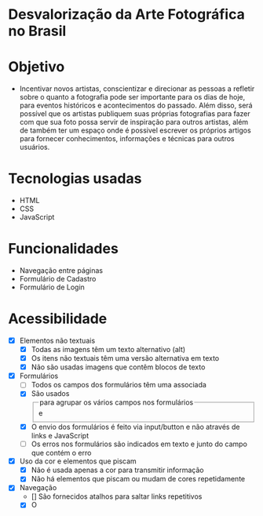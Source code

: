 # Desvalorização da Arte Fotográfica no Brasil

# Objetivo
* Incentivar novos artistas, conscientizar e direcionar as pessoas a refletir sobre o quanto a fotografia pode ser importante para os dias de hoje, para eventos históricos e acontecimentos do passado. Além disso, será possível que os artistas publiquem suas próprias fotografias para fazer com que sua foto possa servir de inspiração para outros artistas, além de também ter um espaço onde é possivel escrever os próprios artigos para fornecer conhecimentos, informações e técnicas para outros usuários.

# Tecnologias usadas
* HTML
* CSS
* JavaScript

# Funcionalidades
* Navegação entre páginas
* Formulário de Cadastro
* Formulário de Login

# Acessibilidade
- [x] Elementos não textuais
    - [x] Todas as imagens têm um texto alternativo (alt)
    - [x] Os itens não textuais têm uma versão alternativa em texto
    - [x] Não são usadas imagens que contêm blocos de texto
- [x] Formulários
    - [ ] Todos os campos dos formulários têm uma <label> associada
    - [x] São usados <fieldset> e <legend> para agrupar os vários campos nos formulários
    - [x] O envio dos formulários é feito via input/button e não através de links e JavaScript
    - [ ] Os erros nos formulários são indicados em texto e junto do campo que contém o erro
- [x] Uso da cor e elementos que piscam
    - [x] Não é usada apenas a cor para transmitir informação
    - [x] Não há elementos que piscam ou mudam de cores repetidamente
- [x] Navegação
    - [] São fornecidos atalhos para saltar links repetitivos
    - [x] O <title> das páginas é claro, direto e percetível e está intimamente relacionado com o conteúdo da mesma
    - [x] O site é navegável usando apenas o teclado
- [x] Semântica e Legibilidade
    - [x] O conteúdo está estruturado de forma semântica
    - [x] O idioma da página está indicado no HTML
    - [x] As tabelas têm headings <th> definidos
    - [x] O site funciona com as imagens desativadas
    - [x] O site é legível e navegável com o CSS desativado
    - [x] O site é legível aumentando o texto 2 vezes